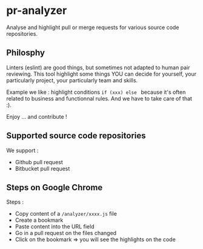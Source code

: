 # pr-analyzer
Analyse and highlight pull or merge requests for various source code repositories.


## Philosphy

Linters (eslint) are good things, but sometimes not adapted to human pair reviewing.
This tool highlight some things YOU can decide for yourself, your particularly project, your particularly team and skills.

Example we like : highlight conditions `if (xxx) else ` because it's often related to business and functionnal rules. And we have to take care of that :).

Enjoy ... and contribute ! 


## Supported source code repositories

We support : 

- Github pull request
- Bitbucket pull request


## Steps on Google Chrome

Steps : 
- Copy content of a `/analyzer/xxxx.js` file 
- Create a bookmark
- Paste content into the URL field
- Go in a pull request on the files changed
- Click on the bookmark => you will see the highlights on the code
